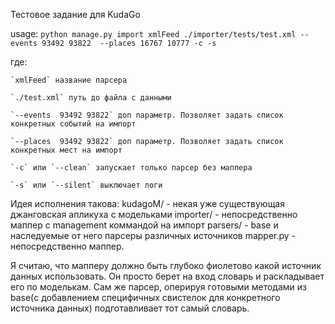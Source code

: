 Тестовое задание для KudaGo

usage:
    `python manage.py import xmlFeed ./importer/tests/test.xml --events 93492 93822  --places 16767 10777 -c -s`

где:

    `xmlFeed` название парсера
    
    `./test.xml` путь до файла с данными
    
    `--events  93492 93822` доп параметр. Позволяет задать список конкретных событий на импорт
    
    `--places  93492 93822` доп параметр. Позволяет задать список конкретных мест на импорт
    
    `-c` или `--clean` запускает только парсер без маппера
    
    `-s` или `--silent` выключает логи
    

Идея исполнения такова:
kudagoM/ - некая уже существующая джанговская апликуха с модельками
importer/ - непосредственно маппер c management коммандой на импорт
    parsers/ - base и наследуемые от него парсеры различных источников
    mapper.py - непосредственно маппер.

Я считаю, что мапперу должно быть глубоко фиолетово какой источник данных использовать. Он просто берет на вход словарь и раскладывает его по моделькам.
Сам же парсер, оперируя готовыми методами из base(с добавлением специфичных свистелок для конкретного источника данных) подготавливает тот самый словарь.